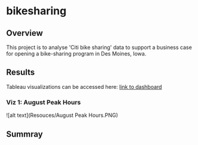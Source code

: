 # bikesharing

## Overview
This project is to analyse 'Citi bike sharing' data to support a business case for opening a bike-sharing program in Des Moines, Iowa.

## Results
Tableau visualizations can be accessed here: [link to dashboard](https://public.tableau.com/app/profile/yihao.ni/viz/bikesharing_16230338162440/ChallengeStory)

### Viz 1: August Peak Hours
![alt text](Resouces/August Peak Hours.PNG)



## Summray

